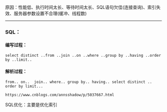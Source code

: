 原因：性能低、执行时间太长、等待时间太长、SQL语句欠佳(连接查询)、索引失效、服务器参数设置不合理(缓冲、线程数)

---

### SQL：

#### 编写过程：

`select distinct ..from ..join ..on ..where ..group by ..having ..order by ..limit..`

#### 解析过程：

`from.. on..  join.. where.. group by.. having.. select distinct .. order by limit...`

`https://www.cnblogs.com/annsshadow/p/5037667.html`

SQL优化：主要是优化索引


